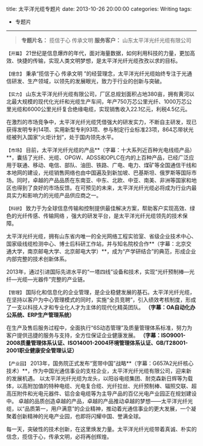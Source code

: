 title: 太平洋光缆专题片
date: 2013-10-26 20:00:00
categories: Writing
tags:
 - 专题片
---

> **专题片名：** 揽信于心 传承文明
> **服务客户：** 山东太平洋光纤光缆有限公司

`【开篇】`
21世纪是信息爆炸的年代，面对海量数据，如何利用科技的力量，更加高效、快捷的传输，实现人类文明梦想，是太平洋光纤光缆孜孜以求的目标。

`【理念】`
秉承“揽信于心 传承文明 ”的经营理念，太平洋光纤光缆始终专注于光通信研发、生产领域，以领先的发展眼光，致力于行业的创新与突破。

`【实力】`
山东太平洋光纤光缆有限公司，厂区总规划面积占地380亩，拥有黄河以北最大规模的现代化光纤和光缆生产车间，年产750万芯公里光纤、1000万芯公里光缆和6000公里光纤复合绝缘电缆，实现销售收入22.1亿元，利税4.5亿元。

在激烈的市场竞争中，太平洋光纤光缆凭借强大的研发实力，不断自主研发，现已获得发明专利14项、实用新型专利93项、参与制定行业标准23项，864芯带状光缆被列入国家“火炬计划”，处于国内领先水平。

`【市场】`
目前，太平洋光纤光缆的产品**（字幕：十大系列近百种光电线缆产品）**，囊括了光纤、光缆、OPGW、ADSS和OPLC在内的上百种产品，已经广泛应用于联通、移动、电信、部队、油田、铁路、广电、电力、煤矿等全国通信干线和本地网的建设，光缆销售网络也由中国遍及到新加坡、巴基斯坦、俄罗斯等国际市场。同时，卓越的产品品质在东南亚、中东、北欧、中亚、南美、非洲等国家和地区也得到了良好的市场反馈。在可预见的未来，太平洋光纤光缆必将成为行业内最具实力和影响力的光缆产品供应商之一。

`【科研】`
致力于为全球信息传输和控制提供最佳解决方案，帮助客户实现高效、绿色的光纤传感、传输网络 ，强大的研发平台，是太平洋光纤光缆领先的技术保障。

太平洋光纤光缆，拥有山东省内唯一的全光网络工程实验室、省级企业技术中心、国家级线缆检测中心、博士后科研工作站，并与知名院校合作**（字幕：北京交通大学，南京邮电大学、北京邮电大学）**，成为“产学研结合”的典范，形成企业内部完整的技术创新体系。

2013年，通过引进国际先进水平的“一塔四线”设备和技术，实现“光纤预制棒—光纤—光缆—光器件”完整的产业链。

`【管理】`
国际化和信息化的企业管理，是企业稳健发展的基石。太平洋光纤光缆，在坚持以客户为中心管理模式的同时，实施“全员竞聘”，引入绩效考核制度，形成了一支以科技人才和专业化人才为主体的现代化精英团队。
**（字幕：OA自动化办公系统、ERP生产管理系统）**

在生产及售后服务过程中，全面执行“6S动态管理”及质量管理体系标准，努力为客户提供迅捷的服务与支持，全方位保证企业健康发展。
**（字幕：ISO9001-2008质量管理体系认证、ISO14001-2004环境管理体系认证、GB/T28001-2001职业健康安全管理认证）**

`【产业园】`
2013年，国务院正式发布“宽带中国”战略**（字幕：G657A2光纤核心技术）**，作为中国光通信事业的支柱企业，太平洋光纤光缆有限公司，迎来新的发展机遇。
以太平洋光纤光缆为龙头，以阳谷电缆集团、耐克森新日辉等为载体，以高附加值的特种电缆、光电复合缆、光纤拉丝、光纤预制棒、辐照交联、超高压附件和光电元器件、铝合金电缆等为主导产品的百亿光电产业园正在规划建设中。
卓越的品质创造卓越的产品，卓越的产品推动卓越的梦想——太平洋光纤光缆，以“品质第一，用户满意”的企业精神，推动着光通信事业的更大发展，一个凝聚着创新精神的光电产业园，也即将闪耀中国、誉满全球。

每一天，突破性的技术创新，在这里焕发力量。太平洋光纤光缆带着真诚、朴实的信念，揽信于心，传承文明，必将再创辉煌。


